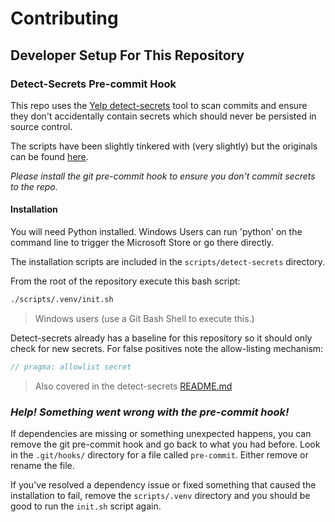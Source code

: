 # Contributing

## Developer Setup For This Repository

### Detect-Secrets Pre-commit Hook

This repo uses the [Yelp detect-secrets](https://github.com/Yelp/detect-secrets) tool to scan commits and ensure they don't accidentally contain secrets which should never be persisted in source control.

The scripts have been slightly tinkered with (very slightly) but the originals can be found [here](https://github.com/wbreza/pre-commit-hooks/tree/main/detect-secrets).

_Please install the git pre-commit hook to ensure you don't commit secrets to the repo._

#### Installation

You will need Python installed.
Windows Users can run 'python' on the command line to trigger the Microsoft Store or go there directly.

The installation scripts are included in the ```scripts/detect-secrets``` directory.

From the root of the repository execute this bash script:

```bash
./scripts/.venv/init.sh
```

> Windows users (use a Git Bash Shell to execute this.)

Detect-secrets already has a baseline for this repository so it should only check for new secrets.  For false positives note the allow-listing mechanism:

```c
// pragma: allowlist secret
```

>Also covered in the detect-secrets [README.md](https://github.com/Yelp/detect-secrets)

### *Help! Something went wrong with the pre-commit hook!*

If dependencies are missing or something unexpected happens, you can remove the git pre-commit hook and go back to what you had before.
  Look in the ```.git/hooks/``` directory for a file called ```pre-commit```.  Either remove or rename the file.

If you've resolved a dependency issue or fixed something that caused the installation to fail, remove the ```scripts/.venv``` directory and you should be good to run the ```init.sh``` script again.
